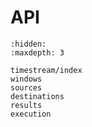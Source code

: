 # API

```{toctree}
:hidden:
:maxdepth: 3

timestream/index
windows
sources
destinations
results
execution
```
